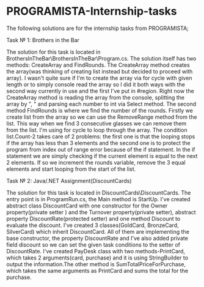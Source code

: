 # PROGRAMISTA-Internship-tasks

The following solutions are for the internship tasks from PROGRAMISTA;

Task № 1: Brothers in the Bar

The solution for this task is located in BrothersInTheBar\BrothersInTheBar\Program.cs. The solution itself has two methods: CreateArray and 
FindRounds. The CreateArray method creates the array(was thinking of creating list instead but decided to proceed with array). I wasn't quite sure if I'm to create the array via for cycle with given length or to simply console read the array so I did it both ways with the second way currently in use and the first I've put in #region. Right now the CreateArray method is reading the array from the console, splitting the array by ", " and parsing each number to int via Select method.
The second method FindRounds is where we find the number of the rounds. Firstly we create list from the array so we can use the RemoveRange method from the list. This way when we find 3 consecutive glasses we can remove them from the list. I'm using for cycle to loop through the array. The condition list.Count-2 takes care of 2 problems: the first one is that the looping stops if the array has less than 3 elements and the second one is to protect the program from index out of range error because of the if statement. In the if statement we are simply checking if the current element is equal to the next 2 elements. If so we increment the rounds variable, remove the 3 equal elements and start looping from the start of the list.


Task № 2: Java/.NET Assignment(DiscountCards)

The solution for this task is located in DiscountCards\DiscountCards. The entry point is in ProgramRun.cs, the Main method is StartUp.
I've created abstract class DiscountCard with one constructor for the Owner property(private setter ) and the Turnover property(private setter), abstract property DiscountRate(protected setter) and one method Discount to evaluate the discount. I've created 3 classes(GoldCard, BronzeCard, SilverCard) which inherit DiscountCard. All of them are implementing the base constructor, the property DiscountRate and I've also added private field discount so we can set the given task conditions to the setter of DiscountRate. I've created PayDesk class with two methods-PrintCard, which takes 2 arguments(card, purchase) and it is using StringBuilder to output the information.The other method is SumTotalPriceForPurchase, which takes the same arguments as PrintCard and sums the total for the purchase. 

